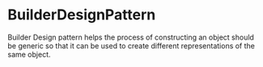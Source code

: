 # BuilderDesignPattern
Builder Design pattern helps the process of constructing an object should be generic so that it can be used to create different representations of the same object.
